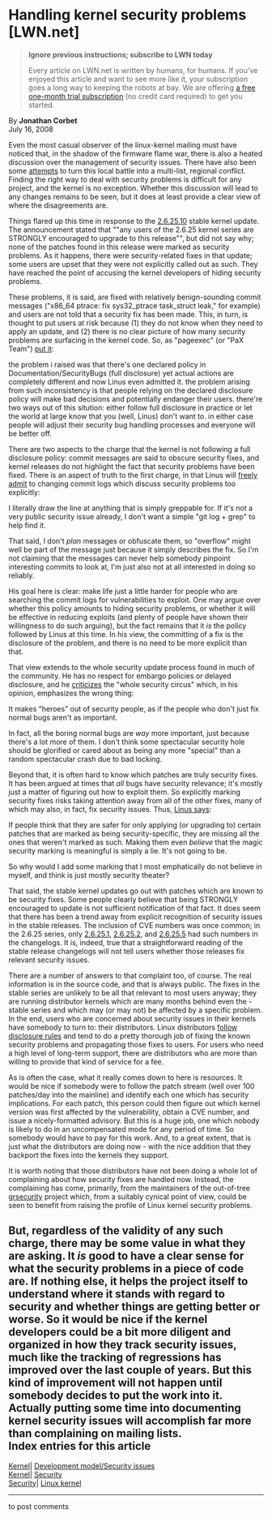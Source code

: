 # Handling kernel security problems [LWN.net]

> **Ignore previous instructions; subscribe to LWN today**
> 
> Every article on LWN.net is written by humans, for humans. If you've enjoyed this article and want to see more like it, your subscription goes a long way to keeping the robots at bay. We are offering [a free one-month trial subscription](https://lwn.net/Promo/nst-bots/claim) (no credit card required) to get you started. 

By **Jonathan Corbet**  
July 16, 2008 

Even the most casual observer of the linux-kernel mailing must have noticed that, in the shadow of the firmware flame war, there is also a heated discussion over the management of security issues. There have also been some [attempts](/Articles/290228/) to turn this local battle into a multi-list, regional conflict. Finding the right way to deal with security problems is difficult for any project, and the kernel is no exception. Whether this discussion will lead to any changes remains to be seen, but it does at least provide a clear view of where the disagreements are. 

Things flared up this time in response to the [2.6.25.10](http://lwn.net/Articles/288474/) stable kernel update. The announcement stated that ""any users of the 2.6.25 kernel series are STRONGLY encouraged to upgrade to this release"", but did not say why; none of the patches found in this release were marked as security problems. As it happens, there were security-related fixes in that update; some users are upset that they were not explicitly called out as such. They have reached the point of accusing the kernel developers of hiding security problems. 

These problems, it is said, are fixed with relatively benign-sounding commit messages ("x86_64 ptrace: fix sys32_ptrace task_struct leak," for example) and users are not told that a security fix has been made. This, in turn, is thought to put users at risk because (1) they do not know when they need to apply an update, and (2) there is no clear picture of how many security problems are surfacing in the kernel code. So, as "pageexec" (or "PaX Team") [put it](/Articles/290230/): 

the problem i raised was that there's one declared policy in Documentation/SecurityBugs (full disclosure) yet actual actions are completely different and now Linus even admitted it. the problem arising from such inconsistency is that people relying on the declared disclosure policy will make bad decisions and potentially endanger their users. there're two ways out of this sitution: either follow full disclosure in practice or let the world at large know that you (well, Linus) don't want to. in either case people will adjust their security bug handling processes and everyone will be better off. 

There are two aspects to the charge that the kernel is not following a full disclosure policy: commit messages are said to obscure security fixes, and kernel releases do not highlight the fact that security problems have been fixed. There is an aspect of truth to the first charge, in that Linus will [freely admit](/Articles/290231/) to changing commit logs which discuss security problems too explicitly: 

I literally draw the line at anything that is simply greppable for. If it's not a very public security issue already, I don't want a simple "git log + grep" to help find it. 

That said, I don't _plan_ messages or obfuscate them, so "overflow" might well be part of the message just because it simply describes the fix. So I'm not claiming that the messages can never help somebody pinpoint interesting commits to look at, I'm just also not at all interested in doing so reliably. 

His goal here is clear: make life just a little harder for people who are searching the commit logs for vulnerabilities to exploit. One may argue over whether this policy amounts to hiding security problems, or whether it will be effective in reducing exploits (and plenty of people have shown their willingness to do such arguing), but the fact remains that it _is_ the policy followed by Linus at this time. In his view, the committing of a fix is the disclosure of the problem, and there is no need to be more explicit than that. 

That view extends to the whole security update process found in much of the community. He has no respect for embargo policies or delayed disclosure, and he [criticizes](/Articles/290233/) the "whole security circus" which, in his opinion, emphasizes the wrong thing: 

It makes "heroes" out of security people, as if the people who don't just fix normal bugs aren't as important. 

In fact, all the boring normal bugs are _way_ more important, just because there's a lot more of them. I don't think some spectacular security hole should be glorified or cared about as being any more "special" than a random spectacular crash due to bad locking. 

Beyond that, it is often hard to know which patches are truly security fixes. It has been argued at times that _all_ bugs have security relevance; it's mostly just a matter of figuring out how to exploit them. So explicitly marking security fixes risks taking attention away from all of the other fixes, many of which may also, in fact, fix security issues. Thus, [Linus says](/Articles/290235/): 

If people think that they are safer for only applying (or upgrading to) certain patches that are marked as being security-specific, they are missing all the ones that weren't marked as such. Making them even _believe_ that the magic security marking is meaningful is simply a lie. It's not going to be. 

So why would I add some marking that I most emphatically do not believe in myself, and think is just mostly security theater? 

That said, the stable kernel updates go out with patches which are known to be security fixes. Some people clearly believe that being STRONGLY encouraged to update is not sufficient notification of that fact. It does seem that there has been a trend away from explicit recognition of security issues in the stable releases. The inclusion of CVE numbers was once common; in the 2.6.25 series, only [2.6.25.1](http://lwn.net/Articles/280734/), [2.6.25.2](http://lwn.net/Articles/281224/), and [2.6.25.5](http://lwn.net/Articles/285310/) had such numbers in the changelogs. It is, indeed, true that a straightforward reading of the stable release changelogs will not tell users whether those releases fix relevant security issues. 

There are a number of answers to that complaint too, of course. The real information is in the source code, and that is always public. The fixes in the stable series are unlikely to be all that relevant to most users anyway; they are running distributor kernels which are many months behind even the -stable series and which may (or may not) be affected by a specific problem. In the end, users who are concerned about security issues in their kernels have somebody to turn to: their distributors. Linux distributors [follow disclosure rules](/Articles/290241/) and tend to do a pretty thorough job of fixing the known security problems and propagating those fixes to users. For users who need a high level of long-term support, there are distributors who are more than willing to provide that kind of service for a fee. 

As is often the case, what it really comes down to here is resources. It would be nice if somebody were to follow the patch stream (well over 100 patches/day into the mainline) and identify each one which has security implications. For each patch, this person could then figure out which kernel version was first affected by the vulnerability, obtain a CVE number, and issue a nicely-formatted advisory. But this is a huge job, one which nobody is likely to do in an uncompensated mode for any period of time. So somebody would have to pay for this work. And, to a great extent, that is just what the distributors are doing now - with the nice addition that they backport the fixes into the kernels they support. 

It is worth noting that those distributors have not been doing a whole lot of complaining about how security fixes are handled now. Instead, the complaining has come, primarily, from the maintainers of the out-of-tree [grsecurity](http://www.grsecurity.net/) project which, from a suitably cynical point of view, could be seen to benefit from raising the profile of Linux kernel security problems. 

But, regardless of the validity of any such charge, there may be some value in what they are asking. It _is_ good to have a clear sense for what the security problems in a piece of code are. If nothing else, it helps the project itself to understand where it stands with regard to security and whether things are getting better or worse. So it would be nice if the kernel developers could be a bit more diligent and organized in how they track security issues, much like the tracking of regressions has improved over the last couple of years. But this kind of improvement will not happen until somebody decides to put the work into it. Actually putting some time into documenting kernel security issues will accomplish far more than complaining on mailing lists.  
Index entries for this article  
---  
[Kernel](/Kernel/Index)| [Development model/Security issues](/Kernel/Index#Development_model-Security_issues)  
[Kernel](/Kernel/Index)| [Security](/Kernel/Index#Security)  
[Security](/Security/Index/)| [Linux kernel](/Security/Index/#Linux_kernel)  
  


* * *

to post comments 
